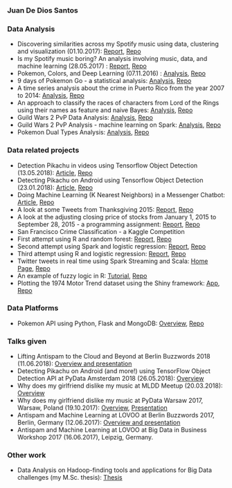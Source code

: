 ### Juan De Dios Santos

### Data Analysis
+ Discovering similarities across my Spotify music using data, clustering and visualization (01.10.2017): [Report](https://medium.com/towards-data-science/discovering-similarities-across-my-spotify-music-using-data-clustering-and-visualization-52b58e6f547b), [Repo](https://github.com/juandes/audio-features-unsupervised-learning)
+ Is my Spotify music boring? An analysis involving music, data, and machine learning (28.05.2017) : [Report](https://medium.com/towards-data-science/is-my-spotify-music-boring-an-analysis-involving-music-data-and-machine-learning-47550ae931de), [Repo](https://github.com/juandes/spotify-audio-features-data-experiment)
+ Pokemon, Colors, and Deep Learning (07.11.2016) : [Analysis](https://juandes.com/pokemon-colors-and-deep-learning-95fb715be46#.mpyz7rltg), [Repo](https://github.com/juandes/PokemonTypesDeepLearning)
+ 9 days of Pokemon Go - a statistical analysis: [Analysis](https://juandes.com/9-days-of-pokemon-go-a-statistical-analysis-3bbad8aaedc2#.xuxs32nnz), [Repo](https://github.com/juandes/PokemonGo9DaysAnalysis) 
+ A time series analysis about the crime in Puerto Rico from the year 2007 to 2014: [Analysis](http://juandes.github.io/pr-crime-timeseries/docs/report.html), [Repo](https://github.com/juandes/pr-crime-timeseries)
+ An approach to classify the races of characters from Lord of the Rings using their names as feature and naive Bayes: [Analysis](http://juandes.github.io/lotr-names-classification/), [Repo](https://github.com/juandes/lotr-names-classification)
+ Guild Wars 2 PvP Data Analysis: [Analysis](http://juandes.github.io/GW2PvPAnalysis/docs/gw2_pvp_analysis), [Repo](https://github.com/juandes/GW2PvPAnalysis)
 + Guild Wars 2 PvP Analysis - machine learning on Spark: [Analysis](http://juandes.github.io/GW2PvPAnalysis-Spark/), [Repo](https://github.com/juandes/GW2PvPAnalysis-Spark)
+ Pokemon Dual Types Analysis: [Analysis](http://juandes.github.io/PokemonDualTypeAnalysis/docs/dual_types_analysis), [Repo](https://github.com/juandes/PokemonDualTypeAnalysis)

### Data related projects
+ Detection Pikachu in videos using Tensorflow Object Detection (13.05.2018): [Article](https://towardsdatascience.com/detecting-pikachu-in-videos-using-tensorflow-object-detection-cd872ac42c1d), [Repo](https://github.com/juandes/pikachu-detection)
+ Detecting Pikachu on Android using Tensorflow Object Detection (23.01.2018): [Article](https://towardsdatascience.com/detecting-pikachu-on-android-using-tensorflow-object-detection-15464c7a60cd), [Repo](https://github.com/juandes/pikachu-detection)
+ Doing Machine Learning (K Nearest Neighbors) in a Messenger Chatbot: [Article](https://chatbotnewsdaily.com/doing-machine-learning-k-nearest-neighbors-in-a-messenger-chatbot-58f0d261a17f#.envrbgasq), [Repo](https://github.com/juandes/knnbot-messenger-bot)
+ A look at some Tweets from Thanksgiving 2015: [Report](http://juandes.github.io/thanksgiving-tweets), [Repo](https://github.com/juandes/thanksgiving-tweets)
+ A look at the adjusting closing price of stocks from January 1, 2015 to September 28, 2015 - a programming assignment: [Report](http://juandes.github.io/Stocks-StandardDeviation-Assignment), [Repo](https://github.com/juandes/Stocks-StandardDeviation-Assignment)
+ San Francisco Crime Classification - a Kaggle Competition 
 + First attempt using R and random forest: [Report](http://juandes.github.io/SFCrimeClassification-R-RandomForest/), [Repo](https://github.com/juandes/SFCrimeClassification-R-RandomForest)
  + Second attempt using Spark and logistic regression: [Report](http://juandes.github.io/SFCrimeClassification-Spark-LogisticRegression/), [Repo](https://github.com/juandes/SFCrimeClassification-Spark-LogisticRegression)
  + Third attempt using R and logistic regression: [Report](http://juandes.github.io/SFCrimeClassification-R-MultinomialModel), [Repo](https://github.com/juandes/SFCrimeClassification-R-MultinomialModel)
+ Twitter tweets in real time using Spark Streaming and Scala: [Home Page](http://juandes.github.io/TwitterTweets-SparkStreaming/), [Repo](https://github.com/juandes/TwitterTweets-SparkStreaming)
+ An example of fuzzy logic in R: [Tutorial](http://juandes.github.io/FuzzyLogic-R/docs/fuzzy_tutorial), [Repo](https://github.com/juandes/FuzzyLogic-R)
+ Plotting the 1974 Motor Trend dataset using the Shiny framework: [App](https://juande.shinyapps.io/ScatterplotShinyApp), [Repo](https://github.com/juandes/Scatterplot-Shiny)

### Data Platforms
+ Pokemon API using Python, Flask and MongoDB: [Overview](http://juandes.github.io/PokemonAPI-AnalyticsPlatform/), [Repo](https://github.com/juandes/PokemonAPI-AnalyticsPlatform)

### Talks given
+ Lifting Antispam to the Cloud and Beyond at Berlin Buzzwords 2018 (11.06.2018): [Overview and presentation](https://berlinbuzzwords.de/18/session/lifting-antispam-cloud-and-beyond)
+ Detecting Pikachu on Android (and more!) using TensorFlow Object Detection API at PyData Amsterdam 2018 (26.05.2018): [Overview](https://pydata.org/amsterdam2018/schedule/presentation/1/)
+ Why does my girlfriend dislike my music at MLDD Meetup (20.03.2018): [Overview](https://www.meetup.com/MLDD-Machine-Learning-Dresden/events/247865381/?read=1&_xtd=gatlbWFpbF9jbGlja9oAJDcyMmE4ZmZkLWQwZWMtNDBjOS04MzljLTI0MWQ1ZTFmZDBjMw&_af=event&_af_eid=247865381&https=on&_cookie-check=eAIy6JZjbNA4gr-Q)
+ Why does my girlfriend dislike my music at PyData Warsaw 2017, Warsaw, Poland (19.10.2017): [Overview](https://pydata.org/warsaw2017/schedule/presentation/36/), [Presentation](https://youtu.be/jNIVD40bEdA)
+ Antispam and Machine Learning at LOVOO at Berlin Buzzwords 2017, Berlin, Germany (12.06.2017): [Overview and presentation](https://berlinbuzzwords.de/17/session/anti-spam-and-machine-learning-lovoo)
+ Antispam and Machine Learning at LOVOO at Big Data in Business Workshop 2017 (16.06.2017), Leipzig, Germany.

### Other work
+ Data Analysis on Hadoop-finding tools and applications for Big Data challenges (my M.Sc. thesis): [Thesis](http://urn.kb.se/resolve?urn=urn:nbn:se:uu:diva-260557)
